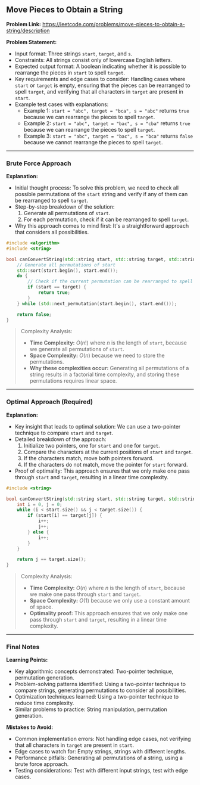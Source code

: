 ## Move Pieces to Obtain a String
**Problem Link:** https://leetcode.com/problems/move-pieces-to-obtain-a-string/description

**Problem Statement:**
- Input format: Three strings `start`, `target`, and `s`.
- Constraints: All strings consist only of lowercase English letters.
- Expected output format: A boolean indicating whether it is possible to rearrange the pieces in `start` to spell `target`.
- Key requirements and edge cases to consider: Handling cases where `start` or `target` is empty, ensuring that the pieces can be rearranged to spell `target`, and verifying that all characters in `target` are present in `start`.
- Example test cases with explanations:
  - Example 1: `start = "abc", target = "bca", s = "abc"` returns `true` because we can rearrange the pieces to spell `target`.
  - Example 2: `start = "abc", target = "bac", s = "cba"` returns `true` because we can rearrange the pieces to spell `target`.
  - Example 3: `start = "abc", target = "bac", s = "bca"` returns `false` because we cannot rearrange the pieces to spell `target`.

---

### Brute Force Approach

**Explanation:**
- Initial thought process: To solve this problem, we need to check all possible permutations of the `start` string and verify if any of them can be rearranged to spell `target`.
- Step-by-step breakdown of the solution:
  1. Generate all permutations of `start`.
  2. For each permutation, check if it can be rearranged to spell `target`.
- Why this approach comes to mind first: It's a straightforward approach that considers all possibilities.

```cpp
#include <algorithm>
#include <string>

bool canConvertString(std::string start, std::string target, std::string s) {
    // Generate all permutations of start
    std::sort(start.begin(), start.end());
    do {
        // Check if the current permutation can be rearranged to spell target
        if (start == target) {
            return true;
        }
    } while (std::next_permutation(start.begin(), start.end()));

    return false;
}
```

> Complexity Analysis:
> - **Time Complexity:** $O(n!)$ where $n$ is the length of `start`, because we generate all permutations of `start`.
> - **Space Complexity:** $O(n)$ because we need to store the permutations.
> - **Why these complexities occur:** Generating all permutations of a string results in a factorial time complexity, and storing these permutations requires linear space.

---

### Optimal Approach (Required)

**Explanation:**
- Key insight that leads to optimal solution: We can use a two-pointer technique to compare `start` and `target`.
- Detailed breakdown of the approach:
  1. Initialize two pointers, one for `start` and one for `target`.
  2. Compare the characters at the current positions of `start` and `target`.
  3. If the characters match, move both pointers forward.
  4. If the characters do not match, move the pointer for `start` forward.
- Proof of optimality: This approach ensures that we only make one pass through `start` and `target`, resulting in a linear time complexity.

```cpp
#include <string>

bool canConvertString(std::string start, std::string target, std::string s) {
    int i = 0, j = 0;
    while (i < start.size() && j < target.size()) {
        if (start[i] == target[j]) {
            i++;
            j++;
        } else {
            i++;
        }
    }

    return j == target.size();
}
```

> Complexity Analysis:
> - **Time Complexity:** $O(n)$ where $n$ is the length of `start`, because we make one pass through `start` and `target`.
> - **Space Complexity:** $O(1)$ because we only use a constant amount of space.
> - **Optimality proof:** This approach ensures that we only make one pass through `start` and `target`, resulting in a linear time complexity.

---

### Final Notes

**Learning Points:**
- Key algorithmic concepts demonstrated: Two-pointer technique, permutation generation.
- Problem-solving patterns identified: Using a two-pointer technique to compare strings, generating permutations to consider all possibilities.
- Optimization techniques learned: Using a two-pointer technique to reduce time complexity.
- Similar problems to practice: String manipulation, permutation generation.

**Mistakes to Avoid:**
- Common implementation errors: Not handling edge cases, not verifying that all characters in `target` are present in `start`.
- Edge cases to watch for: Empty strings, strings with different lengths.
- Performance pitfalls: Generating all permutations of a string, using a brute force approach.
- Testing considerations: Test with different input strings, test with edge cases.